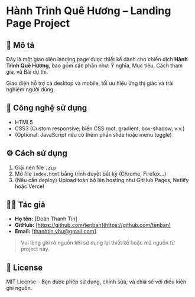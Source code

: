 # Hành Trình Quê Hương – Landing Page Project

## 🎯 Mô tả
Đây là một giao diện landing page được thiết kế dành cho chiến dịch **Hành Trình Quê Hương**, bao gồm các phần như: Ý nghĩa, Mục tiêu, Cách tham gia, và Bài dự thi.

Giao diện hỗ trợ cả desktop và mobile, tối ưu hiệu ứng thị giác và trải nghiệm người dùng.

## 📁 Công nghệ sử dụng

- HTML5
- CSS3 (Custom responsive, biến CSS root, gradient, box-shadow, v.v.)
- (Optional: JavaScript nếu có thêm phần slide hoặc menu toggle)

## ⚙️ Cách sử dụng

1. Giải nén file `.zip`
2. Mở file `index.html` bằng trình duyệt bất kỳ (Chrome, Firefox...)
3. (Nếu cần deploy) Upload toàn bộ lên hosting như GitHub Pages, Netlify hoặc Vercel

## 👨‍💻 Tác giả

- **Họ tên:** [Đoàn Thanh Tín]
- **GitHub:** [https://github.com/tenban](https://github.com/tenban)
- **Email:** [thanhtin.vhu@gmail.com]

> Vui lòng ghi rõ nguồn khi sử dụng lại thiết kế hoặc mã nguồn từ project này.

## 📝 License

MIT License – Bạn được phép sử dụng, chỉnh sửa, và chia sẻ với điều kiện ghi nguồn.
